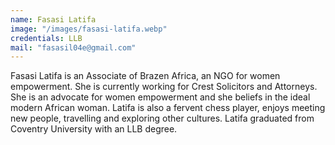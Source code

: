```yaml
---
name: Fasasi Latifa
image: "/images/fasasi-latifa.webp"
credentials: LLB
mail: "fasasil04e@gmail.com"
---
```


Fasasi Latifa is an Associate of Brazen Africa, an NGO for women empowerment. She is currently working for Crest Solicitors and Attorneys. She is an advocate for women empowerment and she beliefs in the ideal modern African woman. Latifa is also a fervent chess player, enjoys meeting new people, travelling and exploring other cultures. Latifa graduated from Coventry University with an LLB degree.